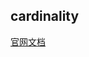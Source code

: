## cardinality
[官网文档](https://www.elastic.co/guide/en/elasticsearch/guide/current/cardinality.html)
